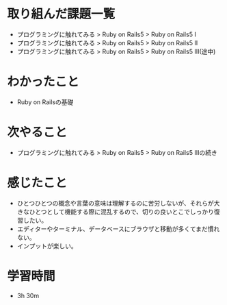 # 取り組んだ課題一覧
* プログラミングに触れてみる > Ruby on Rails5 > Ruby on Rails5 I
* プログラミングに触れてみる > Ruby on Rails5 > Ruby on Rails5 II
* プログラミングに触れてみる > Ruby on Rails5 > Ruby on Rails5 III(途中)

# わかったこと
* Ruby on Railsの基礎

# 次やること
* プログラミングに触れてみる > Ruby on Rails5 > Ruby on Rails5 IIIの続き

# 感じたこと
* ひとつひとつの概念や言葉の意味は理解するのに苦労しないが、それらが大きなひとつとして機能する際に混乱するので、切りの良いとこでしっかり復習したい。
* エディターやターミナル、データベースにブラウザと移動が多くてまだ慣れない。
* インプットが楽しい。

# 学習時間
* 3h 30m

